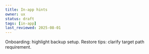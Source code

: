 ```yaml
---
title: In-app hints
owner: ux
status: draft
tags: [in-app]
last_reviewed: 2025-08-01
---
```

Onboarding: highlight backup setup.
Restore tips: clarify target path requirement.
